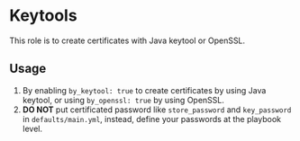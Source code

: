 Keytools
===

This role is to create certificates with Java keytool or OpenSSL.

## Usage

1. By enabling `by_keytool: true` to create certificates by using Java keytool, or using `by_openssl: true` by using OpenSSL.
2. **DO NOT** put certificated password like `store_password` and `key_password` in `defaults/main.yml`, instead, define your passwords at the playbook level.
